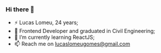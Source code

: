 ### Hi there 👋

- ⚡ Lucas Lomeu, 24 years;
- 🔭 Frontend Developer and graduated in Civil Engineering;
- 🌱 I’m currently learning ReactJS;
- 📫 Reach me on lucaslomeugomes@gmail.com
